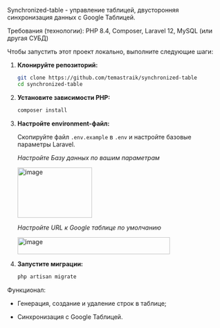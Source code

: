 Synchronized-table - управление таблицей, двусторонняя синхронизация данных с Google Таблицей.

Требования (технологии): PHP 8.4, Composer, Laravel 12, MySQL (или другая СУБД)

Чтобы запустить этот проект локально, выполните следующие шаги:

1.  **Клонируйте репозиторий:**
    ```bash
    git clone https://github.com/temastraik/synchronized-table
    cd synchronized-table
    ```

2.  **Установите зависимости PHP:**
    ```bash
    composer install
    ```

3.  **Настройте environment-файл:**

    Скопируйте файл `.env.example` в `.env` и настройте базовые параметры Laravel.
    
    *Настройте Базу данных по вашим параметрам*
    
    <img width="172" height="116" alt="image" src="https://github.com/user-attachments/assets/a7f2a96d-fabc-438c-a2b0-2736b2179f30" />

    *Настройте URL к Google таблице по умолчанию*
    
    <img width="352" height="39" alt="image" src="https://github.com/user-attachments/assets/8ec9e06d-9958-46fb-a6a8-1107730554b7" />


5.  **Запустите миграции:**
    ```bash
    php artisan migrate
    ```

Функционал:

- Генерация, создание и удаление строк в таблице;

- Синхронизация с Google Таблицей.
